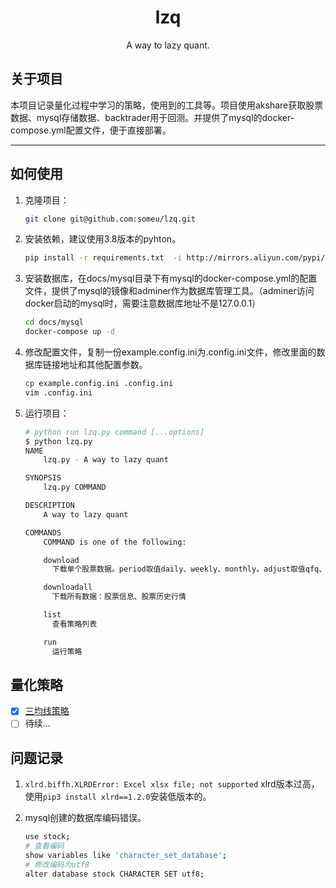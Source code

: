 <div align="center">
  <h1 align="center">lzq</h3>
  <p align="center">A way to lazy quant. <p>
</div>

## 关于项目

本项目记录量化过程中学习的策略，使用到的工具等。项目使用akshare获取股票数据、mysql存储数据、backtrader用于回测。并提供了mysql的docker-compose.yml配置文件，便于直接部署。

---
## 如何使用

1. 克隆项目：

    ```bash
    git clone git@github.com:someu/lzq.git
    ```

2. 安装依赖，建议使用3.8版本的pyhton。

    ```bash
    pip install -r requirements.txt  -i http://mirrors.aliyun.com/pypi/simple/ --trusted-host=mirrors.aliyun.com  --upgrade
    ```

3. 安装数据库，在docs/mysql目录下有mysql的docker-compose.yml的配置文件，提供了mysql的镜像和adminer作为数据库管理工具。（adminer访问docker启动的mysql时，需要注意数据库地址不是127.0.0.1）

    ```bash
    cd docs/mysql
    docker-compose up -d
    ```

4. 修改配置文件，复制一份example.config.ini为.config.ini文件，修改里面的数据库链接地址和其他配置参数。
    ```bash
    cp example.config.ini .config.ini
    vim .config.ini
    ```

5. 运行项目：

    ```bash
    # python run lzq.py command [...options]
    $ python lzq.py 
    NAME
        lzq.py - A way to lazy quant

    SYNOPSIS
        lzq.py COMMAND

    DESCRIPTION
        A way to lazy quant

    COMMANDS
        COMMAND is one of the following:

        download
          下载单个股票数据。period取值daily、weekly、monthly。adjust取值qfq、hfq或空

        downloadall
          下载所有数据：股票信息、股票历史行情

        list
          查看策略列表

        run
          运行策略
    ```

## 量化策略

- [x] [三均线策略](stragies/)
- [ ] 待续...

## 问题记录

1. `xlrd.biffh.XLRDError: Excel xlsx file; not supported`
    xlrd版本过高，使用`pip3 install xlrd==1.2.0`安装低版本的。

2. mysql创建的数据库编码错误。
    ```bash
    use stock;
    # 查看编码
    show variables like 'character_set_database';
    # 修改编码为utf8
    alter database stock CHARACTER SET utf8;
    ```